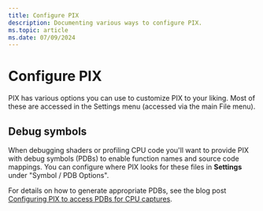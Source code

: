 ```yaml
---
title: Configure PIX
description: Documenting various ways to configure PIX.
ms.topic: article
ms.date: 07/09/2024
---
```


# Configure PIX

PIX has various options you can use to customize PIX to your liking. Most of these are accessed in the Settings menu (accessed via the main File menu).

## Debug symbols

When debugging shaders or profiling CPU code you'll want to provide PIX with debug symbols (PDBs) to enable function names and source code mappings. You can configure where PIX looks for these files in **Settings** under "Symbol / PDB Options".

For details on how to generate appropriate PDBs, see the blog post [Configuring PIX to access PDBs for CPU captures](https://devblogs.microsoft.com/pix/configuring-pix-to-access-pdbs-for-cpu-captures/).
